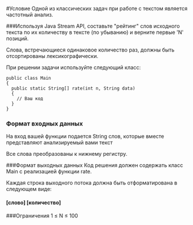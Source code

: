#Условие
Одной из классических задач при работе с текстом является частотный анализ.

###Используя Java Stream API, составьте "рейтинг" слов исходного текста по их количеству в тексте (по убыванию) и верните первые 'N' позиций.

Слова, встречающиеся одинаковое количество раз, должны быть отсортированы лексикографически.

При решении задачи используйте следующий класс:

````
public class Main
{
  public static String[] rate(int n, String data)
  {
    // Ваш код
  }
}
````
### Формат входных данных
На вход вашей функции подается String слов, которые вместе представляют анализируемый вами текст

Все слова преобразованы к нижнему регистру.

###Формат выходных данных
Код решения должен содержать класс Main с реализацией функции rate.

Каждая строка выходного потока должна быть отформатирована в следующем виде: 
#### [слово] [количество]

###Ограничения
1  ≤  N  ≤ 100